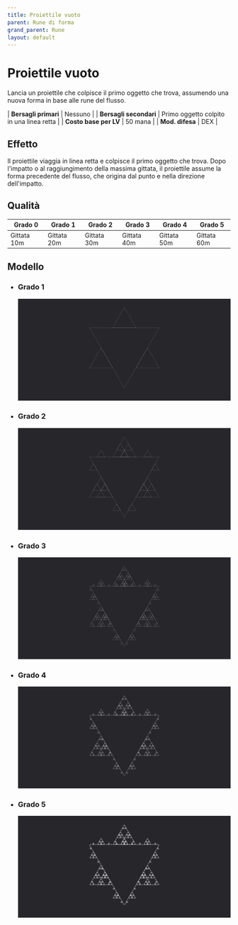 ```yaml
---
title: Proiettile vuoto
parent: Rune di forma
grand_parent: Rune
layout: default
---
```


# **Proiettile vuoto**

Lancia un proiettile che colpisce il primo oggetto che trova, assumendo una nuova forma in base alle rune del flusso.

| **Bersagli primari**   | Nessuno                                   |
| **Bersagli secondari** | Primo oggetto colpito in una linea retta  |
| **Costo base per LV**  | 50 mana                                   |
| **Mod. difesa**        | DEX                                       |

## Effetto
Il proiettile viaggia in linea retta e colpisce il primo oggetto che trova. Dopo l'impatto o al raggiungimento della massima gittata, il proiettile assume la forma precedente del flusso, che origina dal punto e nella direzione dell'impatto.

## Qualità

| Grado 0 | Grado 1 | Grado 2 | Grado 3 | Grado 4 | Grado 5 |
|---------|---------|---------|---------|---------|---------|
| Gittata 10m | Gittata 20m | Gittata 30m | Gittata 40m | Gittata 50m | Gittata 60m |

## Modello
- ### Grado 1<br>
  ![Grado 1](1.png "Grado 1")
- ### Grado 2<br>
  ![Grado 2](2.png "Grado 2")
- ### Grado 3<br>
  ![Grado 3](3.png "Grado 3")
- ### Grado 4<br>
  ![Grado 4](4.png "Grado 4")
- ### Grado 5<br>
  ![Grado 5](5.png "Grado 5")